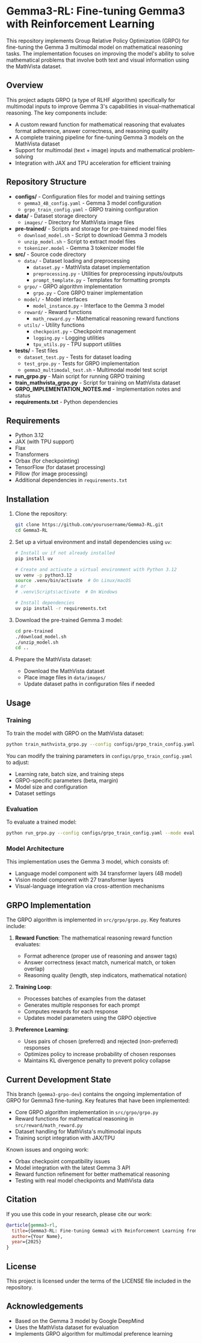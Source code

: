 # Gemma3-RL: Fine-tuning Gemma3 with Reinforcement Learning

This repository implements Group Relative Policy Optimization (GRPO) for fine-tuning the Gemma 3 multimodal model on mathematical reasoning tasks. The implementation focuses on improving the model's ability to solve mathematical problems that involve both text and visual information using the MathVista dataset.

## Overview

This project adapts GRPO (a type of RLHF algorithm) specifically for multimodal inputs to improve Gemma 3's capabilities in visual-mathematical reasoning. The key components include:

- A custom reward function for mathematical reasoning that evaluates format adherence, answer correctness, and reasoning quality
- A complete training pipeline for fine-tuning Gemma 3 models on the MathVista dataset
- Support for multimodal (text + image) inputs and mathematical problem-solving
- Integration with JAX and TPU acceleration for efficient training

## Repository Structure

- **configs/** - Configuration files for model and training settings
  - `gemma3_4B_config.yaml` - Gemma 3 model configuration
  - `grpo_train_config.yaml` - GRPO training configuration
- **data/** - Dataset storage directory
  - `images/` - Directory for MathVista image files
- **pre-trained/** - Scripts and storage for pre-trained model files
  - `download_model.sh` - Script to download Gemma 3 models
  - `unzip_model.sh` - Script to extract model files
  - `tokenizer.model` - Gemma 3 tokenizer model file
- **src/** - Source code directory
  - `data/` - Dataset loading and preprocessing
    - `dataset.py` - MathVista dataset implementation
    - `preprocessing.py` - Utilities for preprocessing inputs/outputs
    - `prompt_template.py` - Templates for formatting prompts
  - `grpo/` - GRPO algorithm implementation
    - `grpo.py` - Core GRPO trainer implementation
  - `model/` - Model interfaces
    - `model_instance.py` - Interface to the Gemma 3 model
  - `reward/` - Reward functions
    - `math_reward.py` - Mathematical reasoning reward functions
  - `utils/` - Utility functions
    - `checkpoint.py` - Checkpoint management
    - `logging.py` - Logging utilities
    - `tpu_utils.py` - TPU support utilities
- **tests/** - Test files
  - `dataset_test.py` - Tests for dataset loading
  - `test_grpo.py` - Tests for GRPO implementation
  - `gemma3_multimodal_test.sh` - Multimodal model test script
- **run_grpo.py** - Main script for running GRPO training
- **train_mathvista_grpo.py** - Script for training on MathVista dataset
- **GRPO_IMPLEMENTATION_NOTES.md** - Implementation notes and status
- **requirements.txt** - Python dependencies

## Requirements

- Python 3.12
- JAX (with TPU support)
- Flax
- Transformers
- Orbax (for checkpointing)
- TensorFlow (for dataset processing)
- Pillow (for image processing)
- Additional dependencies in `requirements.txt`

## Installation

1. Clone the repository:
   ```bash
   git clone https://github.com/yourusername/Gemma3-RL.git
   cd Gemma3-RL
   ```

2. Set up a virtual environment and install dependencies using `uv`:
   ```bash
   # Install uv if not already installed
   pip install uv

   # Create and activate a virtual environment with Python 3.12
   uv venv -p python3.12
   source .venv/bin/activate  # On Linux/macOS
   # or
   # .venv\Scripts\activate  # On Windows

   # Install dependencies
   uv pip install -r requirements.txt
   ```

3. Download the pre-trained Gemma 3 model:
   ```bash
   cd pre-trained
   ./download_model.sh
   ./unzip_model.sh
   cd ..
   ```

4. Prepare the MathVista dataset:
   - Download the MathVista dataset
   - Place image files in `data/images/`
   - Update dataset paths in configuration files if needed

## Usage

### Training

To train the model with GRPO on the MathVista dataset:

```bash
python train_mathvista_grpo.py --config configs/grpo_train_config.yaml
```

You can modify the training parameters in `configs/grpo_train_config.yaml` to adjust:
- Learning rate, batch size, and training steps
- GRPO-specific parameters (beta, margin)
- Model size and configuration
- Dataset settings

### Evaluation

To evaluate a trained model:

```bash
python run_grpo.py --config configs/grpo_train_config.yaml --mode eval --checkpoint_path /path/to/checkpoint
```

### Model Architecture

This implementation uses the Gemma 3 model, which consists of:
- Language model component with 34 transformer layers (4B model)
- Vision model component with 27 transformer layers
- Visual-language integration via cross-attention mechanisms

## GRPO Implementation

The GRPO algorithm is implemented in `src/grpo/grpo.py`. Key features include:

1. **Reward Function**: The mathematical reasoning reward function evaluates:
   - Format adherence (proper use of reasoning and answer tags)
   - Answer correctness (exact match, numerical match, or token overlap)
   - Reasoning quality (length, step indicators, mathematical notation)

2. **Training Loop**:
   - Processes batches of examples from the dataset
   - Generates multiple responses for each prompt
   - Computes rewards for each response
   - Updates model parameters using the GRPO objective

3. **Preference Learning**:
   - Uses pairs of chosen (preferred) and rejected (non-preferred) responses
   - Optimizes policy to increase probability of chosen responses
   - Maintains KL divergence penalty to prevent policy collapse

## Current Development State

This branch (`gemma3-grpo-dev`) contains the ongoing implementation of GRPO for Gemma3 fine-tuning. Key features that have been implemented:

- Core GRPO algorithm implementation in `src/grpo/grpo.py`
- Reward functions for mathematical reasoning in `src/reward/math_reward.py`
- Dataset handling for MathVista's multimodal inputs
- Training script integration with JAX/TPU

Known issues and ongoing work:
- Orbax checkpoint compatibility issues
- Model integration with the latest Gemma 3 API
- Reward function refinement for better mathematical reasoning
- Testing with real model checkpoints and MathVista data

## Citation

If you use this code in your research, please cite our work:

```bibtex
@article{gemma3-rl,
  title={Gemma3-RL: Fine-tuning Gemma3 with Reinforcement Learning from Preferences for Multimodal Mathematical Reasoning},
  author={Your Name},
  year={2025}
}
```

## License

This project is licensed under the terms of the LICENSE file included in the repository.

## Acknowledgements

- Based on the Gemma 3 model by Google DeepMind
- Uses the MathVista dataset for evaluation
- Implements GRPO algorithm for multimodal preference learning